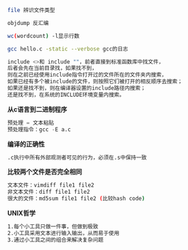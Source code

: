```bash
file 辨识文件类型

objdump 反汇编

wc(wordcount) -l显示行数

gcc hello.c -static --verbose gcc的日志

include <>和 include ""，前者直接到标准函数库中找文件，
后者会先在当前目录找，如果找不到，
则在之前已经使用include指令打开过的文件所在的文件夹内搜索，
如果已经有多个被include的文件，则按照它们被打开的相反顺序去搜索；
如果还是找不到，则在编译器设置的include路径内搜索；
还是找不到，在系统的INCLUDE环境变量内搜索。
```

**从c语言到二进制程序**

```sql
预处理 = 文本粘贴
预处理指令：gcc -E a.c
```

**编译的正确性**

```bash
.c执行中所有外部观测者可见的行为，必须在.s中保持一致
```

**比较两个文件是否完全相同**

```bash
文本文件：vimdiff file1 file2
非文本文件：diff file1 file2
很大的文件：md5sum file1 file2 (比较hash code)
```

**UNIX哲学**

```bash
1.每个小工具只做一件事，但做到极致
2.小工具采用文本进行输入输出，从而易于使用
3.通过小工具之间的组合来解决复杂问题
```
